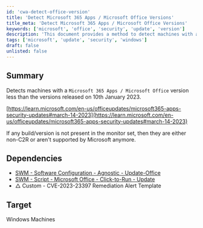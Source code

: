 ```yaml
---
id: 'cwa-detect-office-version'
title: 'Detect Microsoft 365 Apps / Microsoft Office Versions'
title_meta: 'Detect Microsoft 365 Apps / Microsoft Office Versions'
keywords: ['microsoft', 'office', 'security', 'update', 'version']
description: 'This document provides a method to detect machines with a Microsoft 365 Apps / Microsoft Office version lower than those released on January 10, 2023. It includes information about dependencies and target systems, ensuring that all installations are compliant with the latest security updates.'
tags: ['microsoft', 'update', 'security', 'windows']
draft: false
unlisted: false
---
```

## Summary

Detects machines with a `Microsoft 365 Apps / Microsoft Office` version less than the versions released on 10th January 2023.

[https://learn.microsoft.com/en-us/officeupdates/microsoft365-apps-security-updates#march-14-2023](https://learn.microsoft.com/en-us/officeupdates/microsoft365-apps-security-updates#march-14-2023)

If any build/version is not present in the monitor set, then they are either non-C2R or aren't supported by Microsoft anymore.

## Dependencies

- [SWM - Software Configuration - Agnostic - Update-Office](https://proval.itglue.com/DOC-5078775-12083647) 
- [SWM - Script - Microsoft Office - Click-to-Run - Update](https://proval.itglue.com/DOC-5078775-8141293) 
- △ Custom - CVE-2023-23397 Remediation Alert Template

## Target

Windows Machines

